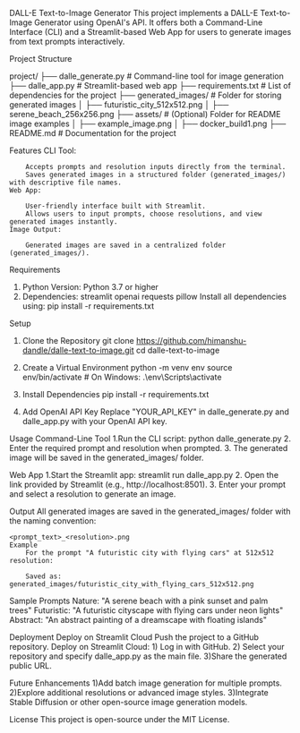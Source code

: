 DALL-E Text-to-Image Generator
This project implements a DALL-E Text-to-Image Generator using OpenAI's API. It offers both a Command-Line Interface (CLI) and a Streamlit-based Web App for users to generate images from text prompts interactively.

Project Structure


project/
├── dalle_generate.py       # Command-line tool for image generation
├── dalle_app.py            # Streamlit-based web app
├── requirements.txt        # List of dependencies for the project
├── generated_images/       # Folder for storing generated images
│   ├── futuristic_city_512x512.png
│   ├── serene_beach_256x256.png
├── assets/                 # (Optional) Folder for README image examples
│   ├── example_image.png
│   ├── docker_build1.png
├── README.md               # Documentation for the project


Features
	CLI Tool:

		Accepts prompts and resolution inputs directly from the terminal.
		Saves generated images in a structured folder (generated_images/) with descriptive file names.
	Web App:

		User-friendly interface built with Streamlit.
		Allows users to input prompts, choose resolutions, and view generated images instantly.
	Image Output:

		Generated images are saved in a centralized folder (generated_images/).

Requirements
1. Python Version: Python 3.7 or higher
2. Dependencies:
		streamlit
		openai
		requests
		pillow
Install all dependencies using:
	pip install -r requirements.txt

Setup
1. Clone the Repository
	git clone https://github.com/himanshu-dandle/dalle-text-to-image.git
	cd dalle-text-to-image
2. Create a Virtual Environment
	python -m venv env
	source env/bin/activate  # On Windows: .\env\Scripts\activate

3. Install Dependencies
	pip install -r requirements.txt
4. Add OpenAI API Key
	Replace "YOUR_API_KEY" in dalle_generate.py and dalle_app.py with your OpenAI API key.


Usage
Command-Line Tool
1.Run the CLI script:
	python dalle_generate.py
2. Enter the required prompt and resolution when prompted.
3. The generated image will be saved in the generated_images/ folder.

Web App
1.Start the Streamlit app:
		streamlit run dalle_app.py
2. Open the link provided by Streamlit (e.g., http://localhost:8501).
3. Enter your prompt and select a resolution to generate an image.

Output
All generated images are saved in the generated_images/ folder with the naming convention:

	<prompt_text>_<resolution>.png
	Example
		For the prompt "A futuristic city with flying cars" at 512x512 resolution:

		Saved as: generated_images/futuristic_city_with_flying_cars_512x512.png
		
Sample Prompts
	Nature: "A serene beach with a pink sunset and palm trees"
	Futuristic: "A futuristic cityscape with flying cars under neon lights"
	Abstract: "An abstract painting of a dreamscape with floating islands"

Deployment
Deploy on Streamlit Cloud
	Push the project to a GitHub repository.
	Deploy on Streamlit Cloud:
		1) Log in with GitHub.
		2) Select your repository and specify dalle_app.py as the main file.
		3)Share the generated public URL.
		
Future Enhancements
	1)Add batch image generation for multiple prompts.
	2)Explore additional resolutions or advanced image styles.
	3)Integrate Stable Diffusion or other open-source image generation models.
	
License
This project is open-source under the MIT License.


